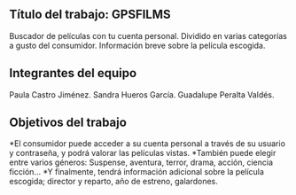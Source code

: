 ## Título del trabajo: GPSFILMS
Buscador de películas con tu cuenta personal.
Dividido en varias categorías a gusto del consumidor.
Información breve sobre la película escogida. 

## Integrantes del equipo

Paula Castro Jiménez.
Sandra Hueros García.
Guadalupe Peralta Valdés.

## Objetivos del trabajo
*El consumidor puede acceder a su cuenta personal a través de su usuario y contraseña, y podrá valorar las películas vistas.
*También puede elegir entre varios géneros: Suspense, aventura, terror, drama, acción, ciencia ficción…
*Y finalmente, tendrá información adicional sobre la película escogida; director y reparto, año de estreno, galardones.
